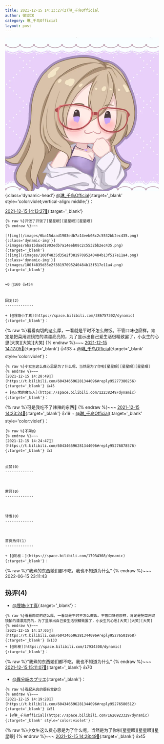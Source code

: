 ```yaml
---
title: 2021-12-15 14:13:27(2)琳_千鸟Official
author: 御坂IO
category: 琳_千鸟Official
layout: post
---
```


![img](/images/c0a88f85ebd0d056f37b114e0748e69556c8b488.jpg){:class='dynamic-head'}
[@琳_千鸟Official](https://space.bilibili.com/1620923329/dynamic){:target='_blank' style='color:violet;vertical-align: middle;'}：

[2021-12-15 14:13:27🔗](https://t.bilibili.com/604346596281344096){:target='_blank'}

~~~
{% raw %}开饭了开饭了[星星眼][星星眼][星星眼]
{% endraw %}~~~

[![img](/images/6ba15daad1903edb7a14eeb08c2c5532bb2ec435.png){:class='dynamic-img'}](/images/6ba15daad1903edb7a14eeb08c2c5532bb2ec435.png){:target='_blank'}
[![img](/images/100f4835d35e2f38197095240484b13f517e11a4.png){:class='dynamic-img'}](/images/100f4835d35e2f38197095240484b13f517e11a4.png){:target='_blank'}


↪️0 💬160 👍454


回复(2)
-------------

+ [@埋塘小丁真](https://space.bilibili.com/386757302/dynamic){:target='_blank'}：
~~~
{% raw %}看看肉切的这么厚，一看就是平时不怎么做饭。不管口味也麽样，肯定是把菜用滤镜拍的漂漂亮亮的，为了显示出自己爱生活很精致罢了，小女生的心思[大笑][大笑][大笑]
{% endraw %}~~~
[2021-12-15 14:17:05🔗](https://t.bilibili.com/604346596281344096#reply95276501968){:target='_blank'} 👍133
    + [@琳_千鸟Official](https://space.bilibili.com/1620923329/dynamic){:target='_blank' style='color:violet'}：
~~~
{% raw %}小女生这么费心思是为了什么呢，当然是为了你啦[星星眼][星星眼][星星眼]
{% endraw %}~~~
[2021-12-15 14:28:49🔗](https://t.bilibili.com/604346596281344096#reply95277380256){:target='_blank'} 👍45
+ [@正常的魔怔人](https://space.bilibili.com/12238249/dynamic){:target='_blank'}：
~~~
{% raw %}可是我吃不了辣辣的东西🥺
{% endraw %}~~~
[2021-12-15 14:23:24🔗](https://t.bilibili.com/604346596281344096#reply95276841408){:target='_blank'} 👍19
    + [@琳_千鸟Official](https://space.bilibili.com/1620923329/dynamic){:target='_blank' style='color:violet'}：
~~~
{% raw %}不辣的
{% endraw %}~~~
[2021-12-15 14:24:47🔗](https://t.bilibili.com/604346596281344096#reply95276878576){:target='_blank'} 👍3


点赞(0)
-------------



置顶(0)
-------------



转发(0)
-------------



首页热评(1)
-------------

+ [@彩桉：](https://space.bilibili.com/17934308/dynamic){:target='_blank'}：
~~~
{% raw %}“我煮的东西她们都不吃，我也不知道为什么”
{% endraw %}~~~
2022-06-15 23:11:43


热评(4)
-------------

+ [@埋塘小丁真](https://space.bilibili.com/386757302/dynamic){:target='_blank'}：
~~~
{% raw %}看看肉切的这么厚，一看就是平时不怎么做饭。不管口味也麽样，肯定是把菜用滤镜拍的漂漂亮亮的，为了显示出自己爱生活很精致罢了，小女生的心思[大笑][大笑][大笑]
{% endraw %}~~~
[2021-12-15 14:17:05🔗](https://t.bilibili.com/604346596281344096#reply95276501968){:target='_blank'} 👍133
+ [@彩桉](https://space.bilibili.com/17934308/dynamic){:target='_blank'}：
~~~
{% raw %}“我煮的东西她们都不吃，我也不知道为什么”
{% endraw %}~~~
[2021-12-15 15:11:07🔗](https://t.bilibili.com/604346596281344096#reply95280538784){:target='_blank'} 👍70
+ [@異分岐のプリエ](https://space.bilibili.com/1056997306/dynamic){:target='_blank'}：
~~~
{% raw %}看起来真的很有食欲😐
{% endraw %}~~~
[2021-12-15 14:19:28🔗](https://t.bilibili.com/604346596281344096#reply95276580512){:target='_blank'} 👍51
+ [@琳_千鸟Official](https://space.bilibili.com/1620923329/dynamic){:target='_blank' style='color:violet'}：
~~~
{% raw %}小女生这么费心思是为了什么呢，当然是为了你啦[星星眼][星星眼][星星眼]
{% endraw %}~~~
[2021-12-15 14:28:49🔗](https://t.bilibili.com/604346596281344096#reply95277380256){:target='_blank'} 👍45


